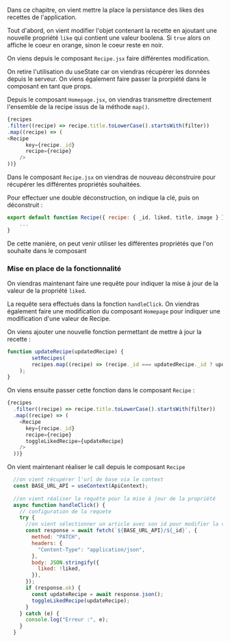 Dans ce chapitre, on vient mettre la place la persistance des likes des recettes de l'application.

Tout d'abord, on vient modifier l'objet contenant la recette en ajoutant une nouvelle propriété `like` qui contient une valeur boolena. Si `true` alors on affiche le coeur en orange, sinon le coeur reste en noir.

On viens depuis le composant `Recipe.jsx` faire différentes modification.

On retire l'utilisation du useState car on viendras récupérer les données depuis le serveur. On viens également faire passer la prorpiété dans le composant en tant que props.

Depuis le composant `Homepage.jsx`, on viendras transmettre directement l'ensemble de la recipe issus de la méthode `map()`.

````javascript
{recipes
.filter((recipe) => recipe.title.toLowerCase().startsWith(filter))
.map((recipe) => (
<Recipe
	  key={recipe._id}
	  recipe={recipe}
	/>
))}
````

Dans le composant `Recipe.jsx` on viendras de nouveau déconstruire pour récupérer les différentes propriétés souhaitées.

Pour effectuer une double déconstruction, on indique la clé, puis on déconstruit :

````javaScript
export default function Recipe({ recipe: { _id, liked, title, image } }) {
	...
}
````

De cette manière, on peut venir utiliser les différentes propriétés que l'on souhaite dans le composant

### Mise en place de la fonctionnalité

On viendras maintenant faire une requête pour indiquer la mise à jour de la valeur de la propriété `liked`.

La requête sera effectués dans la fonction `handleClick`. On viendras également faire une modification du composant `Homepage` pour indiquer une modification d'une valeur de Recipe.

On viens ajouter une nouvelle fonction permettant de mettre à jour la recette :

```javascript
function updateRecipe(updatedRecipe) {
		setRecipes(
		recipes.map((recipe) => (recipe._id === updatedRecipe._id ? updatedRecipe : recipe))
	);
}
```

On viens ensuite passer cette fonction dans le composant `Recipe` :

````javascript
{recipes
  .filter((recipe) => recipe.title.toLowerCase().startsWith(filter))
  .map((recipe) => (
	<Recipe
	  key={recipe._id}
	  recipe={recipe}
	  toggleLikedRecipe={updateRecipe}
	/>
  ))}
````

On vient maintenant réaliser le call depuis le composant `Recipe`

```javascript
  //on vient récupérer l'url de base via le context
  const BASE_URL_API = useContext(ApiContext);
  
  //on vient réaliser la requête pour la mise à jour de la propriété
  async function handleClick() {
    // configuration de la requete
    try {
      //on vient sélectionner un article avec son id pour modifier la valeur
      const response = await fetch(`${BASE_URL_API}/${_id}`, {
        method: "PATCH",
        headers: {
          "Content-Type": "application/json",
        },
        body: JSON.stringify({
          liked: !liked,
        }),
      });
      if (response.ok) {
        const updateRecipe = await response.json();
        toggleLikedRecipe(updateRecipe);
      }
    } catch (e) {
      console.log("Erreur :", e);
    }
  }
```

